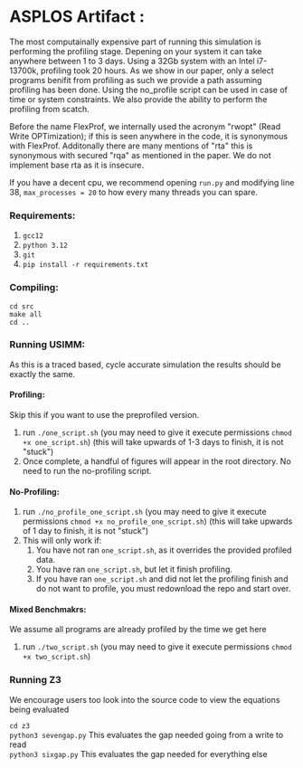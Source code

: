 # ASPLOS Artifact :
The most computainally expensive part of running this simulation is performing the profiling stage. 
Depening on your system it can take anywhere between 1 to 3 days. Using a 32Gb system with an Intel i7-13700k, profiling took 20 hours.
As we show in our paper, only a select programs benifit from profiling as such we provide a path assuming profiling has been done. 
Using the no_profile script can be used in case of time or system constraints.
We also provide the ability to perform the profiling from scatch.

Before the name FlexProf, we internally used the acronym "rwopt" (Read Write OPTimization); if this is seen anywhere in the code, it is synonymous with FlexProf. Additonally there are many mentions of "rta" this is synonymous with secured "rqa" as mentioned in the paper. We do not implement base rta as it is insecure.

If you have a decent cpu, we recommend opening `run.py` and modifying line 38, `max_processes = 20` to how every many threads you can spare.

### Requirements:
1. `gcc12`
2. `python 3.12`
3. `git`
4. `pip install -r requirements.txt`
### Compiling:
`cd src`\
`make all`\
`cd ..`
### Running USIMM:
As this is a traced based, cycle accurate simulation the results should be exactly the same.  

#### Profiling:
Skip this if you want to use the preprofiled version.
1. run `./one_script.sh` (you may need to give it execute permissions `chmod +x one_script.sh`) (this will take upwards of 1-3 days to finish, it is not "stuck")
2. Once complete, a handful of figures will appear in the root directory. No need to run the no-profiling script.
#### No-Profiling:
1. run `./no_profile_one_script.sh` (you may need to give it execute permissions `chmod +x no_profile_one_script.sh`) (this will take upwards of 1 day to finish, it is not "stuck")
2. This will only work if:
   1. You have not ran `one_script.sh`, as it overrides the provided profiled data.
   2. You have ran `one_script.sh`, but let it finish profiling.
   3. If you have ran `one_script.sh` and did not let the profiling finish and do not want to profile, you must redownload the repo and start over.


#### Mixed Benchmakrs:
We assume all programs are already profiled by the time we get here
1. run `./two_script.sh` (you may need to give it execute permissions `chmod +x two_script.sh`)

### Running Z3
We encourage users too look into the source code to view the equations being evaluated

`cd z3`\
`python3 sevengap.py` This evaluates the gap needed going from a write to read\
`python3 sixgap.py` This evaluates the gap needed for everything else



